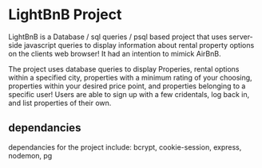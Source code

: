 # LightBnB Project

LightBnB is a Database / sql queries / psql based project that uses server-side javascript queries to display information about rental property options on the clients web browser! It had an intention to mimick AirBnB.

The project uses database queries to display Properies, rental options within a specified city, properties with a minimum rating of your choosing, properties within your desired price point, and properties belonging to a specific user!
Users are able to sign up with a few cridentals, log back in, and list properties of their own.

## dependancies

dependancies for the project include:
 bcrypt, 
 cookie-session, 
 express, 
 nodemon, 
 pg